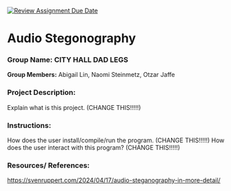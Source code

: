 [![Review Assignment Due Date](https://classroom.github.com/assets/deadline-readme-button-22041afd0340ce965d47ae6ef1cefeee28c7c493a6346c4f15d667ab976d596c.svg)](https://classroom.github.com/a/am3xLbu5)
# Audio Stegonography
 
### Group Name: CITY HALL DAD LEGS

**Group Members:** Abigail Lin, Naomi Steinmetz, Otzar Jaffe
       
### Project Description:

Explain what is this project. (CHANGE THIS!!!!!)
  
### Instructions:

How does the user install/compile/run the program. (CHANGE THIS!!!!!)
How does the user interact with this program? (CHANGE THIS!!!!!)

### Resources/ References:

https://svenruppert.com/2024/04/17/audio-steganography-in-more-detail/
